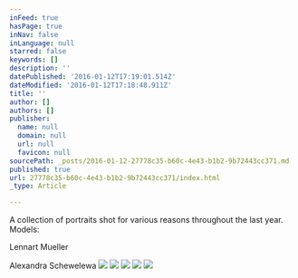 ```yaml
---
inFeed: true
hasPage: true
inNav: false
inLanguage: null
starred: false
keywords: []
description: ''
datePublished: '2016-01-12T17:19:01.514Z'
dateModified: '2016-01-12T17:18:48.911Z'
title: ''
author: []
authors: []
publisher:
  name: null
  domain: null
  url: null
  favicon: null
sourcePath: _posts/2016-01-12-27778c35-b60c-4e43-b1b2-9b72443cc371.md
published: true
url: 27778c35-b60c-4e43-b1b2-9b72443cc371/index.html
_type: Article

---
```

A collection of portraits shot for various reasons throughout the last year.
Models: 

Lennart Mueller

Alexandra Schewelewa
![](https://the-grid-user-content.s3-us-west-2.amazonaws.com/93a239d8-ed4d-4cfc-8335-e7d76f5fe673.jpg)
![](https://the-grid-user-content.s3-us-west-2.amazonaws.com/5730b699-65f0-4593-b778-647367a91770.jpg)
![](https://the-grid-user-content.s3-us-west-2.amazonaws.com/7365e55c-4565-4e9a-9b8e-0fbf1c926cee.jpg)
![](https://the-grid-user-content.s3-us-west-2.amazonaws.com/5f8d6370-7d92-40ee-a313-0ca3c351121a.jpg)
![](https://the-grid-user-content.s3-us-west-2.amazonaws.com/dcc518cc-7d5a-46ac-94ac-f0dc09b340ff.jpg)